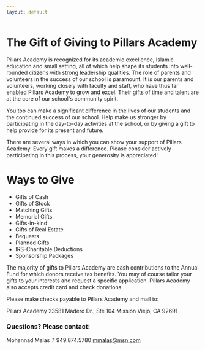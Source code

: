 ```yaml
---
layout: default
---
```


# The Gift of Giving to Pillars Academy

Pillars Academy is recognized for its academic excellence, Islamic education and small setting, all of which help shape its students into well-rounded citizens with strong leadership qualities. The role of parents and volunteers in the success of our school is paramount. It is our parents and volunteers, working closely with faculty and staff, who have thus far enabled Pillars Academy to grow and excel. Their gifts of time and talent are at the core of our school's community spirit.

You too can make a significant difference in the lives of our students and the continued success of our school. Help make us stronger by participating in the day-to-day activities at the school, or by giving a gift to help provide for its present and future.

There are several ways in which you can show your support of Pillars Academy. Every gift makes a difference. Please consider actively participating in this process, your generosity is appreciated!

# Ways to Give

- Gifts of Cash
- Gifts of Stock
- Matching Gifts
- Memorial Gifts
- Gifts-in-kind
- Gifts of Real Estate
- Bequests
- Planned Gifts
- IRS-Charitable Deductions
- Sponsorship Packages

The majority of gifts to Pillars Academy are cash contributions to the Annual Fund for which donors receive tax benefits. You may of course tailor your gifts to your interests and request a specific application. Pillars Academy also accepts credit card and check donations.

Please make checks payable to Pillars Academy and mail to:

Pillars Academy 
23581 Madero Dr., Ste 104
Mission Viejo, CA 92691

### Questions? Please contact:

Mohannad Malas 
*T* 949.874.5780 
<mmalas@msn.com>

